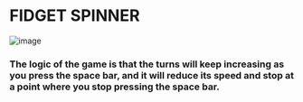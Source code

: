 # FIDGET SPINNER
![image](https://user-images.githubusercontent.com/73645295/136187301-5044171c-a884-4a8d-ba06-b8bd96ef0a63.png)
### The logic of the game is that the turns will keep increasing as you press the space bar, and it will reduce its speed and stop at a point where you stop pressing the space bar.
